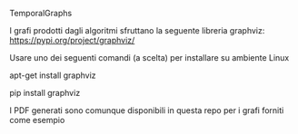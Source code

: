 TemporalGraphs

I grafi prodotti dagli algoritmi sfruttano la seguente libreria graphviz: https://pypi.org/project/graphviz/

Usare uno dei seguenti comandi (a scelta) per installare su ambiente Linux

apt-get install graphviz

pip install graphviz

I PDF generati sono comunque disponibili in questa repo per i grafi forniti come esempio

